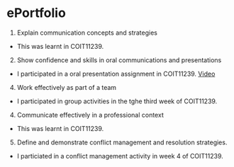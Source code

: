 # ePortfolio
1. Explain communication concepts and strategies
  - This was learnt in COIT11239.
2. Show confidence and skills in oral communications and presentations
  - I participated in a oral presentation assignment in COIT11239. [Video](https://www.dropbox.com/s/i614q80thc39c9u/VID_20220428_113024206.mp4?dl=0)
4. Work effectively as part of a team
  - I participated in group activities in the tghe third week of COIT11239.
4. Communicate effectively in a professional context
  - This was learnt in COIT11239.
5. Define and demonstrate conflict management and resolution strategies.
  - I particiated in a conflict management activity in week 4 of COIT11239.
